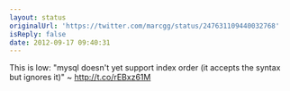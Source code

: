```yaml
---
layout: status
originalUrl: 'https://twitter.com/marcgg/status/247631109440032768'
isReply: false
date: 2012-09-17 09:40:31
---
```


This is low: "mysql doesn't yet support index order (it accepts the syntax but ignores it)" ~ http://t.co/rEBxz61M

